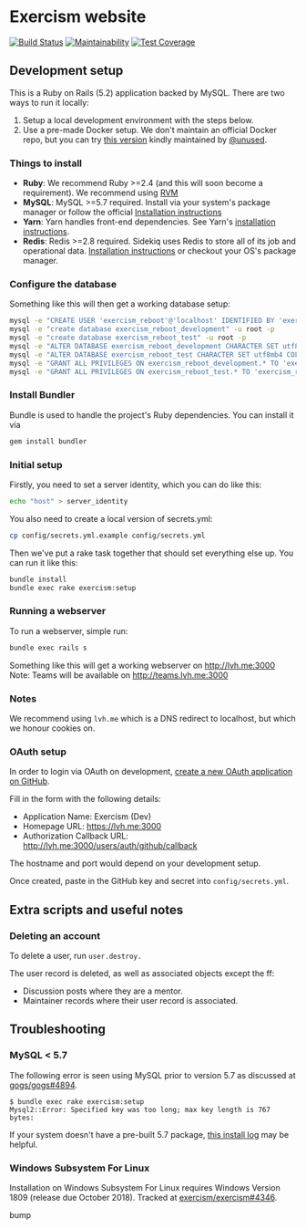 # Exercism website

[![Build Status](https://travis-ci.com/exercism/website.svg?branch=master)](https://travis-ci.com/exercism/website)
[![Maintainability](https://api.codeclimate.com/v1/badges/a287df685c8499df632e/maintainability)](https://codeclimate.com/github/exercism/website/maintainability)
[![Test Coverage](https://api.codeclimate.com/v1/badges/a287df685c8499df632e/test_coverage)](https://codeclimate.com/github/exercism/website/test_coverage)

## Development setup

This is a Ruby on Rails (5.2) application backed by MySQL. There are two ways to run it locally:
1) Setup a local development environment with the steps below.
2) Use a pre-made Docker setup. We don't maintain an official Docker repo, but you can try [this version](https://github.com/unused/exercism-docker) kindly maintained by [@unused](https://github.com/unused).

### Things to install

- **Ruby**: We recommend Ruby >=2.4 (and this will soon become a requirement). We recommend using [RVM](http://rvm.io/)
- **MySQL**: MySQL >=5.7 required. Install via your system's package manager or follow the official [Installation instructions](https://dev.mysql.com/downloads/mysql/)
- **Yarn**: Yarn handles front-end dependencies. See Yarn's [installation instructions](https://yarnpkg.com/lang/en/docs/install).
- **Redis**: Redis >=2.8 required. Sidekiq uses Redis to store all of its job and operational data. [Installation instructions](https://redis.io/topics/quickstart) or checkout your OS's package manager.

### Configure the database

Something like this will then get a working database setup:

```bash
mysql -e "CREATE USER 'exercism_reboot'@'localhost' IDENTIFIED BY 'exercism_reboot'" -u root -p
mysql -e "create database exercism_reboot_development" -u root -p
mysql -e "create database exercism_reboot_test" -u root -p
mysql -e "ALTER DATABASE exercism_reboot_development CHARACTER SET utf8mb4 COLLATE utf8mb4_unicode_ci;" -u root -p
mysql -e "ALTER DATABASE exercism_reboot_test CHARACTER SET utf8mb4 COLLATE utf8mb4_unicode_ci;" -u root -p
mysql -e "GRANT ALL PRIVILEGES ON exercism_reboot_development.* TO 'exercism_reboot'@'localhost'" -u root -p
mysql -e "GRANT ALL PRIVILEGES ON exercism_reboot_test.* TO 'exercism_reboot'@'localhost'" -u root -p
```

### Install Bundler

Bundle is used to handle the project's Ruby dependencies. You can install it via
```bash
gem install bundler
```

### Initial setup

Firstly, you need to set a server identity, which you can do like this:

```bash
echo "host" > server_identity
```

You also need to create a local version of secrets.yml:

```bash
cp config/secrets.yml.example config/secrets.yml
```

Then we've put a rake task together that should set everything else up. You can run it like this:

```bash
bundle install
bundle exec rake exercism:setup
```

### Running a webserver

To run a webserver, simple run:
```bash
bundle exec rails s
```

Something like this will get a working webserver on http://lvh.me:3000
Note: Teams will be available on http://teams.lvh.me:3000

### Notes

We recommend using `lvh.me` which is a DNS redirect to localhost, but which we honour cookies on.

### OAuth setup

In order to login via OAuth on development, [create a new OAuth application on GitHub](https://github.com/settings/applications/new).

Fill in the form with the following details:

- Application Name: Exercism (Dev)
- Homepage URL: https://lvh.me:3000
- Authorization Callback URL: http://lvh.me:3000/users/auth/github/callback

The hostname and port would depend on your development setup.

Once created, paste in the GitHub key and secret into `config/secrets.yml`.

## Extra scripts and useful notes

### Deleting an account

 To delete a user, run `user.destroy.`

The user record is deleted, as well as associated objects except the ff:

- Discussion posts where they are a mentor.
- Maintainer records where their user record is associated.

## Troubleshooting
### MySQL < 5.7
The following error is seen using MySQL prior to version 5.7 as discussed at [gogs/gogs#4894](https://github.com/gogs/gogs/issues/4894).
```
$ bundle exec rake exercism:setup
Mysql2::Error: Specified key was too long; max key length is 767 bytes:
```
If your system doesn't have a pre-built 5.7 package, [this install log](https://github.com/exercism/pharo/issues/103#issuecomment-420769061) may be helpful.

### Windows Subsystem For Linux
Installation on Windows Subsystem For Linux requires Windows Version 1809 (release due October 2018).
Tracked at [exercism/exercism#4346](https://github.com/exercism/exercism/issues/4346).

bump
